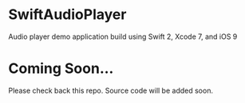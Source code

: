 # SwiftAudioPlayer
Audio player demo application build using Swift 2, Xcode 7, and iOS 9

# Coming Soon...
Please check back this repo. Source code will be added soon.
